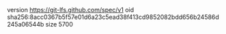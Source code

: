 version https://git-lfs.github.com/spec/v1
oid sha256:8acc0367b5f57e01d6a23c5ead38f413cd9852082bdd656b24586d245a06544b
size 5700
